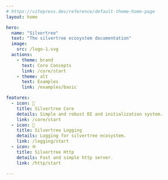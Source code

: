 ```yaml
---
# https://vitepress.dev/reference/default-theme-home-page
layout: home

hero:
  name: "Silvertree"
  text: "The silvertree ecosystem documentation"
  image:
    src: /logo-1.svg
  actions:
    - theme: brand
      text: Core Concepts
      link: /core/start
    - theme: alt
      text: Examples
      link: /examples/basic

features:
  - icon: 🌳
    title: Silvertree Core
    details: Simple and robust DI and initialization system.
    link: /core/start
  - icon: 📜
    title: Silvertree Logging
    details: Logging for silvertree ecosystem.
    link: /logging/start
  - icon: 🌐
    title: Silvertree Http
    details: Fast and simple http server.
    link: /http/start

---
```


